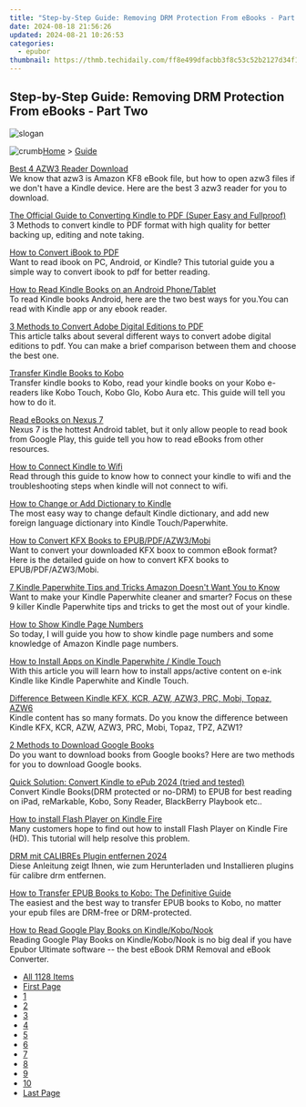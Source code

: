 ```yaml
---
title: "Step-by-Step Guide: Removing DRM Protection From eBooks - Part Two"
date: 2024-08-18 21:56:26
updated: 2024-08-21 10:26:53
categories:
  - epubor
thumbnail: https://thmb.techidaily.com/ff8e499dfacbb3f8c53c52b2127d34f19a999ba4d08ba1beb7fd17db0047dd1a.jpg
---
```


## Step-by-Step Guide: Removing DRM Protection From eBooks - Part Two

![slogan](http://www.epubor.com/images/guide-banner-word.png)

![crumb](http://www.epubor.com/images/ol_home.png)[Home](https://tools.techidaily.com/epubor/products/) \> [Guide](https://tools.techidaily.com/epubor/products/)

[Best 4 AZW3 Reader Download](https://tools.techidaily.com/epubor/reader/)  
 We know that azw3 is Amazon KF8 eBook file, but how to open azw3 files if we don't have a Kindle device. Here are the best 3 azw3 reader for you to download.

[The Official Guide to Converting Kindle to PDF (Super Easy and Fullproof)](http://www.epubor.com/convert-kindle-to-pdf.html)  
 3 Methods to convert kindle to PDF format with high quality for better backing up, editing and note taking.

[How to Convert iBook to PDF](https://tools.techidaily.com/epubor/products/)  
 Want to read ibook on PC, Android, or Kindle? This tutorial guide you a simple way to convert ibook to pdf for better reading.

[How to Read Kindle Books on an Android Phone/Tablet](https://tools.techidaily.com/epubor/products/)  
 To read Kindle books Android, here are the two best ways for you.You can read with Kindle app or any ebook reader.

[3 Methods to Convert Adobe Digital Editions to PDF](https://tools.techidaily.com/epubor/products/)  
 This article talks about several different ways to convert adobe digital editions to pdf. You can make a brief comparison between them and choose the best one.

[Transfer Kindle Books to Kobo](https://tools.techidaily.com/epubor/transfer/)  
 Transfer kindle books to Kobo, read your kindle books on your Kobo e-readers like Kobo Touch, Kobo Glo, Kobo Aura etc. This guide will tell you how to do it.

[Read eBooks on Nexus 7](https://tools.techidaily.com/epubor/products/)  
 Nexus 7 is the hottest Android tablet, but it only allow people to read book from Google Play, this guide tell you how to read eBooks from other resources.

[How to Connect Kindle to Wifi](https://tools.techidaily.com/epubor/products/)  
 Read through this guide to know how to connect your kindle to wifi and the troubleshooting steps when kindle will not connect to wifi. 

[How to Change or Add Dictionary to Kindle](https://tools.techidaily.com/epubor/products/)  
 The most easy way to change default Kindle dictionary, and add new foreign language dictionary into Kindle Touch/Paperwhite.

[How to Convert KFX Books to EPUB/PDF/AZW3/Mobi](https://tools.techidaily.com/epubor/products/)  
 Want to convert your downloaded KFX boox to common eBook format? Here is the detailed guide on how to convert KFX books to EPUB/PDF/AZW3/Mobi.

[7 Kindle Paperwhite Tips and Tricks Amazon Doesn't Want You to Know](https://tools.techidaily.com/epubor/products/)  
 Want to make your Kindle Paperwhite cleaner and smarter? Focus on these 9 killer Kindle Paperwhite tips and tricks to get the most out of your kindle.

[How to Show Kindle Page Numbers](https://tools.techidaily.com/epubor/products/)  
 So today, I will guide you how to show kindle page numbers and some knowledge of Amazon Kindle page numbers.

[How to Install Apps on Kindle Paperwhite / Kindle Touch](https://tools.techidaily.com/epubor/products/)  
 With this article you will learn how to install apps/active content on e-ink Kindle like Kindle Paperwhite and Kindle Touch.

[Difference Between Kindle KFX, KCR, AZW, AZW3, PRC, Mobi, Topaz, AZW6](https://tools.techidaily.com/epubor/products/)  
 Kindle content has so many formats. Do you know the difference between Kindle KFX, KCR, AZW, AZW3, PRC, Mobi, Topaz, TPZ, AZW1?

[2 Methods to Download Google Books](https://tools.techidaily.com/epubor/products/)  
 Do you want to download books from Google books? Here are two methods for you to download Google books.

[Quick Solution: Convert Kindle to ePub 2024 (tried and tested)](http://www.epubor.com/convert-kindle-ebooks-to-epub.html)  
 Convert Kindle Books(DRM protected or no-DRM) to EPUB for best reading on iPad, reMarkable, Kobo, Sony Reader, BlackBerry Playbook etc..

[How to install Flash Player on Kindle Fire](https://tools.techidaily.com/epubor/products/)  
 Many customers hope to find out how to install Flash Player on Kindle Fire (HD). This tutorial will help resolve this problem.

[DRM mit CALIBREs Plugin entfernen 2024](https://tools.techidaily.com/epubor/products/)  
 Diese Anleitung zeigt Ihnen, wie zum Herunterladen und Installieren plugins für calibre drm entfernen.

[How to Transfer EPUB Books to Kobo: The Definitive Guide](https://tools.techidaily.com/epubor/products/)  
 The easiest and the best way to transfer EPUB books to Kobo, no matter your epub files are DRM-free or DRM-protected.

[How to Read Google Play Books on Kindle/Kobo/Nook](https://tools.techidaily.com/epubor/products/)  
 Reading Google Play Books on Kindle/Kobo/Nook is no big deal if you have Epubor Ultimate software -- the best eBook DRM Removal and eBook Converter.

* [All 1128 Items](https://tools.techidaily.com/epubor/products/)
* [First Page](https://tools.techidaily.com/epubor/products/)
* [1](https://tools.techidaily.com/epubor/products/)
* [2](https://tools.techidaily.com/epubor/products/)
* [3](https://tools.techidaily.com/epubor/products/)
* [4](https://tools.techidaily.com/epubor/products/)
* [5](https://tools.techidaily.com/epubor/products/)
* [6](https://tools.techidaily.com/epubor/products/)
* [7](https://tools.techidaily.com/epubor/products/)
* [8](https://tools.techidaily.com/epubor/products/)
* [9](https://tools.techidaily.com/epubor/products/)
* [10](https://tools.techidaily.com/epubor/products/)
* [Last Page](https://tools.techidaily.com/epubor/products/)

<ins class="adsbygoogle"
     style="display:block"
     data-ad-format="autorelaxed"
     data-ad-client="ca-pub-7571918770474297"
     data-ad-slot="1223367746"></ins>



<ins class="adsbygoogle"
     style="display:block"
     data-ad-client="ca-pub-7571918770474297"
     data-ad-slot="8358498916"
     data-ad-format="auto"
     data-full-width-responsive="true"></ins>
